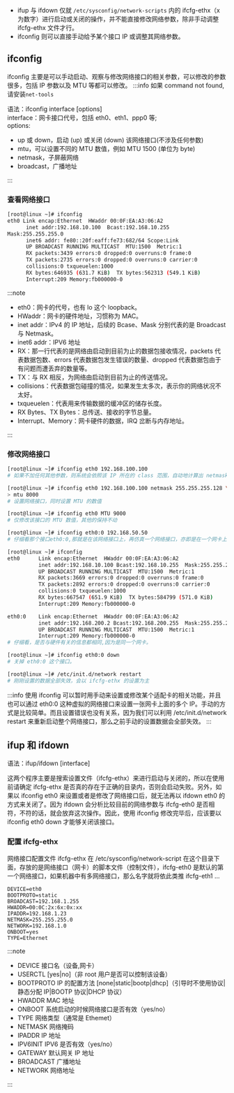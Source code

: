 - ifup 与 ifdown 仅就 `/etc/sysconfig/network-scripts` 内的 ifcfg-ethx（x 为数字）进行启动或关闭的操作，并不能直接修改网络参数，除非手动调整 ifcfg-ethx 文件才行。
- ifconfig 则可以直接手动给予某个接口 IP 或调整其网络参数。

## ifconfig

ifconfig 主要是可以手动启动、观察与修改网络接口的相关参数，可以修改的参数很多，包括 IP 参数以及 MTU 等都可以修改。
:::info
如果 command not found,请安装`net-tools`

语法：ifconfig interface [options]  
interface：网卡接口代号，包括 eth0、eth1、ppp0 等;  
options:

- up 或 down，启动 (up) 或关闭 (down) 该网络接口(不涉及任何参数)
- mtu，可以设置不同的 MTU 数值，例如 MTU 1500 (单位为 byte)
- netmask，子屏蔽网络
- broadcast，广播地址

:::

### 查看网络接口

```bash
[root@linux ~]# ifconfig
eth0 Link encap:Ethernet  HWaddr 00:0F:EA:A3:06:A2
      inet addr:192.168.10.100  Bcast:192.168.10.255
Mask:255.255.255.0
      inet6 addr: fe80::20f:eaff:fe73:682/64 Scope:Link
      UP BROADCAST RUNNING MULTICAST  MTU:1500  Metric:1
      RX packets:3439 errors:0 dropped:0 overruns:0 frame:0
      TX packets:2735 errors:0 dropped:0 overruns:0 carrier:0
      collisions:0 txqueuelen:1000
      RX bytes:646935 (631.7 KiB)  TX bytes:562313 (549.1 KiB)
      Interrupt:209 Memory:fb000000-0
```

:::note

- eth0：网卡的代号，也有 lo 这个 loopback。
- HWaddr：网卡的硬件地址，习惯称为 MAC。
- inet addr：IPv4 的 IP 地址，后续的 Bcase、Mask 分别代表的是 Broadcast 与 Netmask。
- inet6 addr：IPV6 地址
- RX：那一行代表的是网络由启动到目前为止的数据包接收情况，packets 代表数据包数、errors 代表数据包发生错误的数量、dropped 代表数据包由于有问题而遭丢弃的数量等。
- TX：与 RX 相反，为网络由启动到目前为止的传送情况。
- collisions：代表数据包碰撞的情况，如果发生太多次，表示你的网络状况不太好。
- txqueuelen：代表用来传输数据的缓冲区的储存长度。
- RX Bytes、TX Bytes：总传送、接收的字节总量。
- Interrupt、Memory：网卡硬件的数据，IRQ 岔断与内存地址。

:::

### 修改网络接口

```bash
[root@linux ~]# ifconfig eth0 192.168.100.100
# 如果不加任何其他参数，则系统会依照该 IP 所在的 class 范围，自动地计算出 netmask 以及 network, broadcast 等 IP 参数

[root@linux ~]# ifconfig eth0 192.168.100.100 netmask 255.255.255.128 \
> mtu 8000
# 设置网络接口，同时设置 MTU 的数值

[root@linux ~]# ifconfig eth0 MTU 9000
# 仅修改该接口的 MTU 数值，其他的保持不动

[root@linux ~]# ifconfig eth0:0 192.168.50.50
# 仔细看那个接口eth0:0,那就是在该网络接口上，再仿真一个网络接口，亦即是在一个网卡上面设置多个 IP 的意思

[root@linux ~]# ifconfig
eth0      Link encap:Ethernet  HWaddr 00:0F:EA:A3:06:A2
          inet addr:192.168.10.100 Bcast:192.168.10.255  Mask:255.255.255.0
          UP BROADCAST RUNNING MULTICAST  MTU:1500  Metric:1
          RX packets:3669 errors:0 dropped:0 overruns:0 frame:0
          TX packets:2892 errors:0 dropped:0 overruns:0 carrier:0
          collisions:0 txqueuelen:1000
          RX bytes:667547 (651.9 KiB)  TX bytes:584799 (571.0 KiB)
          Interrupt:209 Memory:fb000000-0

eth0:0    Link encap:Ethernet  HWaddr 00:0F:EA:A3:06:A2
          inet addr:192.168.200.2 Bcast:192.168.200.255  Mask:255.255.255.0
          UP BROADCAST RUNNING MULTICAST  MTU:1500  Metric:1
          Interrupt:209 Memory:fb000000-0
# 仔细看，是否与硬件有关的信息都相同,因为是同一个网卡。

[root@linux ~]# ifconfig eth0:0 down
# 关掉 eth0:0 这个接口。

[root@linux ~]# /etc/init.d/network restart
# 刚刚设置的数据全部失效，会以 ifcfg-ethx 的设置为主
```

:::info
使用 ifconfig 可以暂时用手动来设置或修改某个适配卡的相关功能，并且也可以通过 eth0:0 这种虚拟的网络接口来设置一张网卡上面的多个 IP。手动的方式是比较简单。而且设置错误也没有关系，因为我们可以利用 /etc/init.d/network restart 来重新启动整个网络接口，那么之前手动的设置数据会全部失效。
:::

## ifup 和 ifdown

语法：ifup/ifdown [interface]

这两个程序主要是搜索设置文件（ifcfg-ethx）来进行启动与关闭的，所以在使用前请确定 ifcfg-ethx 是否真的存在于正确的目录内，否则会启动失败。另外，如果以 ifconfig eth0 来设置或者是修改了网络接口后，就无法再以 ifdown eth0 的方式来关闭了。因为 ifdown 会分析比较目前的网络参数与 ifcfg-eth0 是否相符，不符的话，就会放弃这次操作。因此，使用 ifconfig 修改完毕后，应该要以 ifconfig eth0 down 才能够关闭该接口。

### 配置 ifcfg-ethx

网络接口配置文件 ifcfg-ethx 在 /etc/sysconfig/network-script 在这个目录下面，存放的是网络接口（网卡）的脚本文件（控制文件），ifcfg-eth0 是默认的第一个网络接口，如果机器中有多网络接口，那么名字就将依此类推 ifcfg-eth1 ...

```log
DEVICE=eth0
BOOTPROTO=static
BROADCAST=192.168.1.255
HWADDR=00:0C:2x:6x:0x:xx
IPADDR=192.168.1.23
NETMASK=255.255.255.0
NETWORK=192.168.1.0
ONBOOT=yes
TYPE=Ethernet
```

:::note

- DEVICE 接口名（设备,网卡）
- USERCTL [yes|no]（非 root 用户是否可以控制该设备）
- BOOTPROTO IP 的配置方法 [none|static|bootp|dhcp]（引导时不使用协议|静态分配 IP|BOOTP 协议|DHCP 协议）
- HWADDR MAC 地址
- ONBOOT 系统启动的时候网络接口是否有效（yes/no）
- TYPE 网络类型（通常是 Ethemet）
- NETMASK 网络掩码
- IPADDR IP 地址
- IPV6INIT IPV6 是否有效（yes/no）
- GATEWAY 默认网关 IP 地址
- BROADCAST 广播地址
- NETWORK 网络地址

:::
